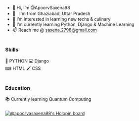 - 👋 Hi, I’m @ApoorvSaxena98
- 📍ㅤI'm from Ghaziabad, Uttar Pradesh
- 👀 I’m interested in learning new techs & culinary
- 🌱 I’m currently learning Python, Django & Machine Learning
- 📫 Reach me @ saxena.2798@gmail.com
#
### Skills
🐍 PYTHON 
💻 Django  
⌨ HTML 
🖌 CSS
#
### Education
📚 Currently learning Quantum Computing

<!---
ApoorvSaxena98/ApoorvSaxena98 is a ✨ special ✨ repository because its `README.md` (this file) appears on your GitHub profile.
You can click the Preview link to take a look at your changes.
--->

###
[![@apoorvasaxena98's Holopin board](https://holopin.me/apoorvasaxena98)](https://holopin.io/@apoorvasaxena98)
